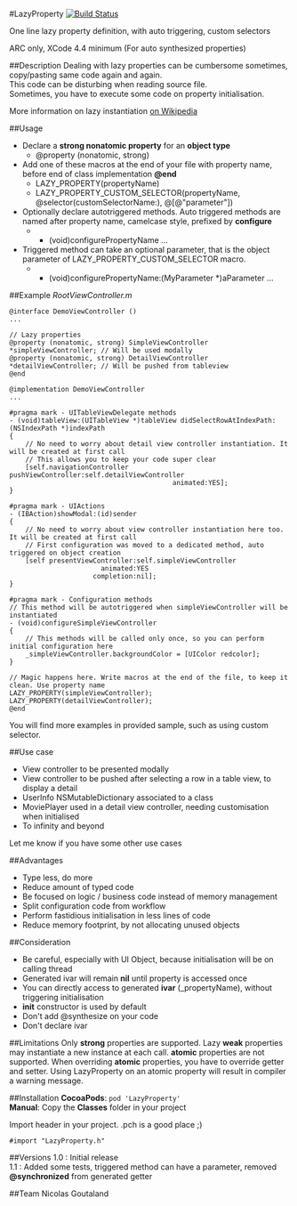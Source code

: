 #LazyProperty [![Build Status](https://travis-ci.org/nicolasgoutaland/LazyProperty.png?branch=master)](https://travis-ci.org/nicolasgoutaland/LazyProperty)

One line lazy property definition, with auto triggering, custom selectors

ARC only, XCode 4.4 minimum (For auto synthesized properties)

##Description
Dealing with lazy properties can be cumbersome sometimes, copy/pasting same code again and again.<br/>
This code can be disturbing when reading source file.<br/>
Sometimes, you have to execute some code on property initialisation.

More information on lazy instantiation [on Wikipedia](http://en.wikipedia.org/wiki/Lazy_instantiation)

##Usage
* Declare a __strong nonatomic property__ for an __object type__
  * @property (nonatomic, strong) 
* Add one of these macros at the end of your file with property name, before end of class implementation __@end__
  * LAZY_PROPERTY(propertyName)
  * LAZY_PROPERTY_CUSTOM_SELECTOR(propertyName, @selector(customSelectorName:), @[@"parameter"])
* Optionally declare autotriggered methods. Auto triggered methods are named after property name, camelcase style, prefixed by __configure__
  * - (void)configurePropertyName ...
* Triggered method can take an optional parameter, that is the object parameter of LAZY_PROPERTY_CUSTOM_SELECTOR macro.
  * - (void)configurePropertyName:(MyParameter *)aParameter ...

##Example
_RootViewController.m_

    @interface DemoViewController ()
    ...

    // Lazy properties
    @property (nonatomic, strong) SimpleViewController *simpleViewController; // Will be used modally
    @property (nonatomic, strong) DetailViewController *detailViewController; // Will be pushed from tableview
    @end

    @implementation DemoViewController
    ...

    #pragma mark - UITableViewDelegate methods
    - (void)tableView:(UITableView *)tableView didSelectRowAtIndexPath:(NSIndexPath *)indexPath
    {
        // No need to worry about detail view controller instantiation. It will be created at first call
        // This allows you to keep your code super clear
        [self.navigationController pushViewController:self.detailViewController
                                             animated:YES];
    }

    #pragma mark - UIActions
    - (IBAction)showModal:(id)sender
    {
        // No need to worry about view controller instantiation here too. It will be created at first call
        // First configuration was moved to a dedicated method, auto triggered on object creation
        [self presentViewController:self.simpleViewController
                           animated:YES
                         completion:nil];
    }

    #pragma mark - Configuration methods
    // This method will be autotriggered when simpleViewController will be instantiated
    - (void)configureSimpleViewController
    {
        // This methods will be called only once, so you can perform initial configuration here
        _simpleViewController.backgroundColor = [UIColor redcolor];
    }

    // Magic happens here. Write macros at the end of the file, to keep it clean. Use property name
    LAZY_PROPERTY(simpleViewController);
    LAZY_PROPERTY(detailViewController);
    @end


You will find more examples in provided sample, such as using custom selector.

##Use case
* View controller to be presented modally
* View controller to be pushed after selecting a row in a table view, to display a detail
* UserInfo NSMutableDictionary associated to a class
* MoviePlayer used in a detail view controller, needing customisation when initialised
* To infinity and beyond

Let me know if you have some other use cases

##Advantages
* Type less, do more
* Reduce amount of typed code
* Be focused on logic / business code instead of memory management
* Split configuration code from workflow
* Perform fastidious initialisation in less lines of code
* Reduce memory footprint, by not allocating unused objects

##Consideration
* Be careful, especially with UI Object, because initialisation will be on calling thread
* Generated ivar will remain __nil__ until property is accessed once
* You can directly access to generated __ivar__ (_propertyName), without triggering initialisation
* __init__ constructor is used by default
* Don't add @synthesize on your code
* Don't declare ivar

##Limitations
Only __strong__ properties are supported. Lazy __weak__ properties may instantiate a new instance at each call.
__atomic__ properties are not supported. When overriding __atomic__ properties, you have to override getter and setter. 
Using LazyProperty on an atomic property will result in compiler a warning message.

##Installation
__CocoaPods__: `pod 'LazyProperty'`<br>
__Manual__: Copy the __Classes__ folder in your project<br>

Import header in your project. .pch is a good place ;)
    
    #import "LazyProperty.h"

##Versions
1.0 : Initial release<br/>
1.1 : Added some tests, triggered method can have a parameter, removed __@synchronized__ from generated getter

##Team
Nicolas Goutaland
